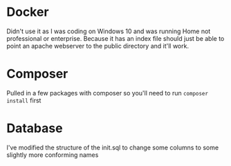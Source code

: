 # Docker
Didn't use it as I was coding on Windows 10 and was running Home not professional or enterprise. Because it has an index file should just be able to point an apache webserver to the public directory and it'll work.

# Composer
Pulled in a few packages with composer so you'll need to run `composer install` first

# Database
I've modified the structure of the init.sql to change some columns to some slightly more conforming names